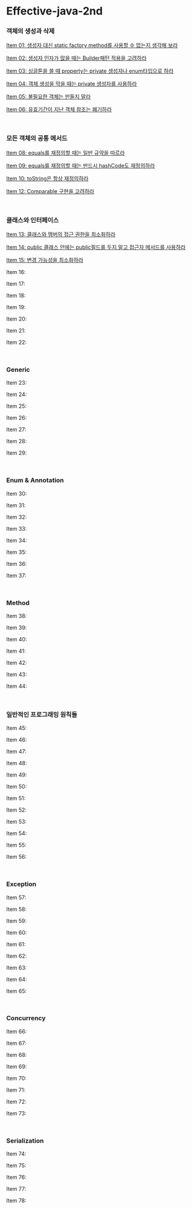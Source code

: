 # Effective-java-2nd

### 객체의 생성과 삭제

[Item 01: 생성자 대신 static factory method를 사용할 수 없는지 생각해 보라](https://github.com/bactoria/Effective-java-2nd/tree/master/Chapter02/Item01.md)  

[Item 02: 생성자 인자가 많을 때는 Builder패턴 적용을 고려하라](https://github.com/bactoria/Effective-Java-2nd/tree/master/Chapter02/Item02.md)

[Item 03: 싱글톤을 쓸 때 property는 private 생성자나 enum타입으로 하라](https://github.com/bactoria/Effective-Java-2nd/tree/master/Chapter02/Item03.md)

[Item 04: 객체 생성을 막을 때는 private 생성자를 사용하라](https://github.com/bactoria/Effective-Java-2nd/tree/master/Chapter02/Item04.md)

[Item 05: 불필요한 객체는 만들지 말라](https://github.com/bactoria/Effective-Java-2nd/tree/master/Chapter02/Item05.md)

[Item 06: 유효기간이 지난 객체 참조는 폐기하라](https://github.com/bactoria/Effective-Java-2nd/tree/master/Chapter02/Item06.md)

&nbsp;

### 모든 객체의 공통 메서드

[Item 08: equals를 재정의할 때는 일반 규약을 따르라](https://github.com/bactoria/Effective-Java-2nd/tree/master/Chapter03/Item08.md)

[Item 09: equals를 재정의할 때는 반드시 hashCode도 재정의하라](https://github.com/bactoria/Effective-Java-2nd/tree/master/Chapter03/Item09.md)

[Item 10: toString은 항상 재정의하라](https://github.com/bactoria/Effective-Java-2nd/tree/master/Chapter03/Item10.md)

[Item 12: Comparable 구현을 고려하라](https://github.com/bactoria/Effective-Java-2nd/tree/master/Chapter03/Item12.md)

&nbsp;

### 클래스와 인터페이스

[Item 13: 클래스와 멤버의 접근 권한을 최소화하라](https://github.com/bactoria/Effective-Java-2nd/tree/master/Chapter04/Item13.md)

[Item 14: public 클래스 안에는 public필드를 두지 말고 접근자 메서드를 사용하라](https://github.com/bactoria/Effective-Java-2nd/tree/master/Chapter04/Item14.md)

[Item 15: 변경 가능성을 최소화하라](https://github.com/bactoria/Effective-Java-2nd/tree/master/Chapter04/Item15.md)

Item 16:

Item 17:

Item 18:

Item 19:

Item 20:

Item 21:

Item 22:

&nbsp;

### Generic

Item 23:

Item 24:

Item 25:

Item 26:

Item 27:

Item 28:

Item 29:

&nbsp;

### Enum & Annotation

Item 30:

Item 31:

Item 32:

Item 33:

Item 34:

Item 35:

Item 36:

Item 37:

&nbsp;

### Method

Item 38:

Item 39:

Item 40:

Item 41:

Item 42:

Item 43:

Item 44:

&nbsp;

### 일반적인 프로그래밍 원칙들

Item 45:

Item 46:

Item 47:

Item 48:

Item 49:

Item 50:

Item 51:

Item 52:

Item 53:

Item 54:

Item 55:

Item 56:

&nbsp;

### Exception

Item 57:

Item 58:

Item 59:

Item 60:

Item 61:

Item 62:

Item 63:

Item 64:

Item 65:

&nbsp;

### Concurrency

Item 66:

Item 67:

Item 68:

Item 69:

Item 70:

Item 71:

Item 72:

Item 73:

&nbsp;

### Serialization

Item 74:

Item 75:

Item 76:

Item 77:

Item 78:
